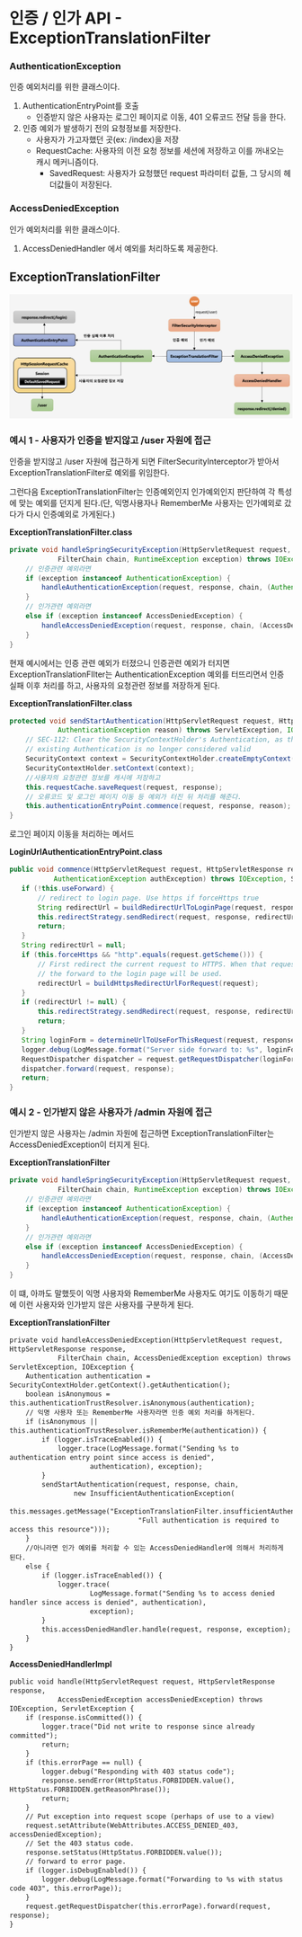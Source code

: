 # 인증 / 인가 API - ExceptionTranslationFilter

### AuthenticationException

인증 예외처리를 위한 클래스이다.

1. AuthenticationEntryPoint를 호출
	- 인증받지 않은 사용자는 로그인 페이지로 이동, 401 오류코드 전달 등을 한다.
2. 인증 예외가 발생하기 전의 요청정보를 저장한다.
	- 사용자가 가고자했던 곳(ex: /index)을 저장
	- RequestCache: 사용자의 이전 요청 정보를 세션에 저장하고 이를 꺼내오는 캐시 메커니즘이다.
		- SavedRequest: 사용자가 요청했던 request 파라미터 값들, 그 당시의 헤더값들이 저장된다.

### AccessDeniedException

인가 예외처리를 위한 클래스이다.

1. AccessDeniedHandler 에서 예외를 처리하도록 제공한다.

## ExceptionTranslationFilter

![ExceptionTranslationFilter](./images/exception_translation_filter.png)

### **예시 1 - 사용자가 인증을 받지않고 /user 자원에 접근**

인증을 받지않고 /user 자원에 접근하게 되면 FilterSecurityInterceptor가 받아서 ExceptionTranslationFilter로 예외를 위임한다.

그런다음 ExceptionTranslationFilter는 인증예외인지 인가예외인지 판단하여 각 특성에 맞는 예외를 던지게 된다.(단, 익명사용자나 RememberMe 사용자는 인가예외로 갔다가 다시 인증예외로 가게된다.)

**ExceptionTranslationFilter.class**

```java
private void handleSpringSecurityException(HttpServletRequest request, HttpServletResponse response,
			FilterChain chain, RuntimeException exception) throws IOException, ServletException {
	// 인증관련 예외라면
	if (exception instanceof AuthenticationException) {
		handleAuthenticationException(request, response, chain, (AuthenticationException) exception);
	}
	// 인가관련 예외라면
	else if (exception instanceof AccessDeniedException) {
		handleAccessDeniedException(request, response, chain, (AccessDeniedException) exception);
	}
}
```

현재 예시에서는 인증 관련 예외가 터졌으니 인증관련 예외가 터지면 ExceptionTranslationFIlter는 AuthenticationException 예외를 터뜨리면서 인증 실패 이후 처리를 하고, 사용자의 요청관련 정보를 저장하게 된다.

**ExceptionTranslationFilter.class**

```java
protected void sendStartAuthentication(HttpServletRequest request, HttpServletResponse response, FilterChain chain,
			AuthenticationException reason) throws ServletException, IOException {
	// SEC-112: Clear the SecurityContextHolder's Authentication, as the
	// existing Authentication is no longer considered valid
	SecurityContext context = SecurityContextHolder.createEmptyContext();
	SecurityContextHolder.setContext(context);
	//사용자의 요청관련 정보를 캐시에 저장하고
	this.requestCache.saveRequest(request, response);
	// 오류코드 및 로그인 페이지 이동 등 예외가 터진 뒤 처리를 해준다.
	this.authenticationEntryPoint.commence(request, response, reason);
}
```

 로그인 페이지 이동을 처리하는 메서드
 
**LoginUrlAuthenticationEntryPoint.class**
 
 ```java
 public void commence(HttpServletRequest request, HttpServletResponse response,
			AuthenticationException authException) throws IOException, ServletException {
	if (!this.useForward) {
		// redirect to login page. Use https if forceHttps true
		String redirectUrl = buildRedirectUrlToLoginPage(request, response, authException);
		this.redirectStrategy.sendRedirect(request, response, redirectUrl);
		return;
	}
	String redirectUrl = null;
	if (this.forceHttps && "http".equals(request.getScheme())) {
		// First redirect the current request to HTTPS. When that request is received,
		// the forward to the login page will be used.
		redirectUrl = buildHttpsRedirectUrlForRequest(request);
	}
	if (redirectUrl != null) {
		this.redirectStrategy.sendRedirect(request, response, redirectUrl);
		return;
	}
	String loginForm = determineUrlToUseForThisRequest(request, response, authException);
	logger.debug(LogMessage.format("Server side forward to: %s", loginForm));
	RequestDispatcher dispatcher = request.getRequestDispatcher(loginForm);
	dispatcher.forward(request, response);
	return;
}
 ```
 
### **예시 2 - 인가받지 않은 사용자가 /admin 자원에 접근**

인가받지 않은 사용자는 /admin 자원에 접근하면 ExceptionTranslationFilter는 AccessDeniedException이 터지게 된다.

**ExceptionTranslationFilter**

```java
private void handleSpringSecurityException(HttpServletRequest request, HttpServletResponse response,
			FilterChain chain, RuntimeException exception) throws IOException, ServletException {
	// 인증관련 예외라면
	if (exception instanceof AuthenticationException) {
		handleAuthenticationException(request, response, chain, (AuthenticationException) exception);
	}
	// 인가관련 예외라면
	else if (exception instanceof AccessDeniedException) {
		handleAccessDeniedException(request, response, chain, (AccessDeniedException) exception);
	}
}
```

이 떄, 아까도 말했듯이 익명 사용자와 RememberMe 사용자도 여기도 이동하기 때문에 이런 사용자와 인가받지 않은 사용자를 구분하게 된다.

**ExceptionTranslationFilter**

```
private void handleAccessDeniedException(HttpServletRequest request, HttpServletResponse response,
			FilterChain chain, AccessDeniedException exception) throws ServletException, IOException {
	Authentication authentication = SecurityContextHolder.getContext().getAuthentication();
	boolean isAnonymous = this.authenticationTrustResolver.isAnonymous(authentication);
	// 익명 사용자 또는 RememberMe 사용자라면 인증 예외 처리를 하게된다.
	if (isAnonymous || this.authenticationTrustResolver.isRememberMe(authentication)) {
		if (logger.isTraceEnabled()) {
			logger.trace(LogMessage.format("Sending %s to authentication entry point since access is denied",
					authentication), exception);
		}
		sendStartAuthentication(request, response, chain,
				new InsufficientAuthenticationException(
						this.messages.getMessage("ExceptionTranslationFilter.insufficientAuthentication",
								"Full authentication is required to access this resource")));
	}
	//아니라면 인가 예외를 처리할 수 있는 AccessDeniedHandler에 의해서 처리하게 된다.
	else {
		if (logger.isTraceEnabled()) {
			logger.trace(
					LogMessage.format("Sending %s to access denied handler since access is denied", authentication),
					exception);
		}
		this.accessDeniedHandler.handle(request, response, exception);
	}
}
```

**AccessDeniedHandlerImpl**

```
public void handle(HttpServletRequest request, HttpServletResponse response,
			AccessDeniedException accessDeniedException) throws IOException, ServletException {
	if (response.isCommitted()) {
		logger.trace("Did not write to response since already committed");
		return;
	}
	if (this.errorPage == null) {
		logger.debug("Responding with 403 status code");
		response.sendError(HttpStatus.FORBIDDEN.value(), HttpStatus.FORBIDDEN.getReasonPhrase());
		return;
	}
	// Put exception into request scope (perhaps of use to a view)
	request.setAttribute(WebAttributes.ACCESS_DENIED_403, accessDeniedException);
	// Set the 403 status code.
	response.setStatus(HttpStatus.FORBIDDEN.value());
	// forward to error page.
	if (logger.isDebugEnabled()) {
		logger.debug(LogMessage.format("Forwarding to %s with status code 403", this.errorPage));
	}
	request.getRequestDispatcher(this.errorPage).forward(request, response);
}
```